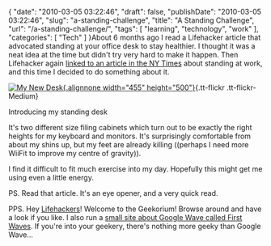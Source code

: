 {
    "date": "2010-03-05 03:22:46",
    "draft": false,
    "publishDate": "2010-03-05 03:22:46",
    "slug": "a-standing-challenge",
    "title": "A Standing Challenge",
    "url": "\/a-standing-challenge\/",
    "tags": [
        "learning",
        "technology",
        "work"
    ],
    "categories": [
        "Tech"
    ]
}About 6 months ago I read a Lifehacker article that advocated standing
at your office desk to stay healthier. I thought it was a neat idea at
the time but didn't try very hard to make it happen. Then Lifehacker
again [linked to an article in the NY
Times](http://opinionator.blogs.nytimes.com/2010/02/23/stand-up-while-you-read-this/?pagemode=print)
about standing at work, and this time I decided to do something about
it.

[![My New
Desk](//farm5.static.flickr.com/4047/4407972554_27c384eab0.jpg){.alignnone
width="455"
height="500"}](//www.flickr.com/photos/joshnunn/4407972554/ "My New Desk"){.tt-flickr
.tt-flickr-Medium}

Introducing my standing desk

It's two different size filing cabinets which turn out to be exactly the
right heights for my keyboard and monitors. It's surprisingly
comfortable from about my shins up, but my feet are already killing
((perhaps I need more WiiFit to improve my centre of gravity)).

I find it difficult to fit much exercise into my day. Hopefully this
might get me using even a little energy.

PS. Read that article. It's an eye opener, and a very quick read.

PPS. Hey
[Lifehackers](http://lifehacker.com/5503957/the-file-cabinet-standing-desk)!
Welcome to the Geekorium! Browse around and have a look if you like. I
also run a [small site about Google Wave called First
Waves](//the.geekorium.com.au/read/google-wave/). If you're into your
geekery, there's nothing more geeky than Google Wave...